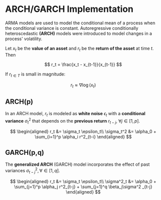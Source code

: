 # ARCH/GARCH Implementation

ARMA models are used to model the conditional mean of a process when the conditional variance is constant. Autoregressive conditionally heteroscedastic __(ARCH)__ models were introduced to model changes in a process' volatility. 

Let $x_t$ be the __value of an asset__ and $r_t$ be the __return of the asset__ at time $t$. Then

$$
r_t = \frac{x_t - x_{t-1}}{x_{t-1}}
$$


If $r_{t \in T}$ is small in magnitude:

$$
r_t \approx \nabla \log(x_t)
$$





## ARCH(p) 

In an ARCH model, $r_t$ is modeled as __white noise__ $\epsilon_t$ with a __conditional variance__ $\sigma^2_t$ that depends on the __previous return__ $r_{t-j}$, $\forall j \in [1, p ]$. 

$$
\begin{aligned}
r_t &= \sigma_t \epsilon_t\\
\sigma_t^2 &= \alpha_0 + \sum_{i=1}^p \alpha_i r^2_{t-i}
\end{aligned}
$$



## GARCH(p,q)

The __generalized ARCH__ (GARCH) model incorporates the effect of past variances $\sigma^2_{t-j}, \forall \in [1, q]$.

$$
\begin{aligned}
r_t &= \sigma_t \epsilon_t\\
\sigma^2_t &= \alpha_0 + \sum_{j=1}^p \alpha_j r^2_{t-j} + \sum_{j=1}^q \beta_j\sigma^2
_{t-j}
\end{aligned}
$$

